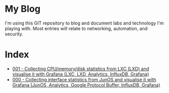 # My Blog

I'm using this GIT repository to blog and document labs and technology I'm playing with. Most entries will relate to networking, automation, and security.

# Index


* [001 - Collecting CPU/memory/disk statistics from LXC (LXD) and visualise it with Grafana (LXC, LXD, Analytics, InfluxDB, Grafana)](https://github.com/m3ccanico/blog/blob/master/001-Monitor-LXC.md)
* [000 - Collecting interface statistics from JunOS and visualise it with Grafana (JunOS, Analytics, Google Protocol Buffer, InfluxDB, Grafana)](https://github.com/m3ccanico/blog/blob/master/000-JunOS-Analytics.md)
